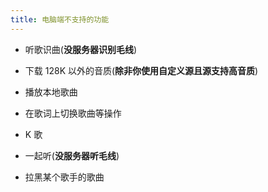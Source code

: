 ```yaml
---
title: 电脑端不支持的功能
---
```


- 听歌识曲(**没服务器识别毛线**)

- 下载 128K 以外的音质(**除非你使用自定义源且源支持高音质**)

- 播放本地歌曲

- 在歌词上切换歌曲等操作

- K 歌

- 一起听(**没服务器听毛线**)

- 拉黑某个歌手的歌曲

